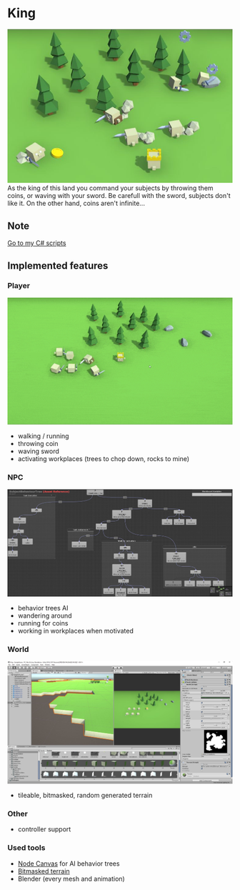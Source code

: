 # King

<img src="Screens/screen01.jpg" width=600>
As the king of this land you command your subjects by throwing them coins, or waving with your sword.
Be carefull with the sword, subjects don't like it. On the other hand, coins aren't infinite...

## Note
[Go to my C# scripts](Assets/Scripts)

## Implemented features
### Player
![](Screens/anim01.gif)
- walking / running
- throwing coin
- waving sword
- activating workplaces (trees to chop down, rocks to mine)

### NPC
<img src="Screens/screen02.jpg" width=600></img>
- behavior trees AI
- wandering around
- running for coins
- working in workplaces when motivated

### World
<img src="Screens/screen03.jpg" width=600></img>
- tileable, bitmasked, random generated terrain

### Other
- controller support

### Used tools
- [Node Canvas](https://assetstore.unity.com/packages/tools/visual-scripting/nodecanvas-14914) for AI behavior trees
- [Bitmasked terrain](https://github.com/krzysztofminko/BitmaskedTerrain)
- Blender (every mesh and animation)
